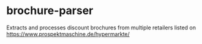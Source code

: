 # brochure-parser
Extracts and processes discount brochures from multiple retailers listed on https://www.prospektmaschine.de/hypermarkte/
